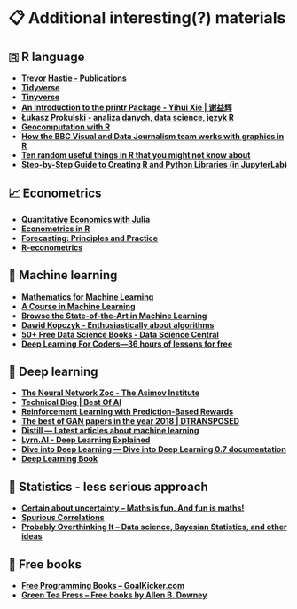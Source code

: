 # 📋 Additional interesting(?) materials 

## 🇷 R language
- **[Trevor Hastie - Publications](https://web.stanford.edu/~hastie/pub.htm)**
- **[Tidyverse](https://www.tidyverse.org/)**
- **[Tinyverse](http://www.tinyverse.org/)**
- **[An Introduction to the printr Package - Yihui Xie \| 谢益辉](https://yihui.name/printr/)**
- **[Łukasz Prokulski - analiza danych, data science, język R](https://blog.prokulski.science/)**
- **[Geocomputation with R](https://geocompr.robinlovelace.net/index.html)**
- **[How the BBC Visual and Data Journalism team works with graphics in R](https://medium.com/bbc-visual-and-data-journalism/how-the-bbc-visual-and-data-journalism-team-works-with-graphics-in-r-ed0b35693535)**
- **[Ten random useful things in R that you might not know about](https://towardsdatascience.com/ten-random-useful-things-in-r-that-you-might-not-know-about-54b2044a3868?fbclid=IwAR1r4kLfRX-OMNt59TfUSvJ-RZF57TB9Ohl1plEe6ruDJkRuyYBdoc6xROY)**
- **[Step-by-Step Guide to Creating R and Python Libraries (in JupyterLab)](https://towardsdatascience.com/step-by-step-guide-to-creating-r-and-python-libraries-e81bbea87911?fbclid=IwAR0Jn1CDrEGzBMqX2YOVL9Ec6muXQGXmwuBRLypU_-GDHCuH3sdbw5HIY5s)**

## :chart_with_upwards_trend: Econometrics
- **[Quantitative Economics with Julia](https://julia.quantecon.org/)**
- **[Econometrics in R](https://cran.r-project.org/doc/contrib/Farnsworth-EconometricsInR.pdf)**
- **[Forecasting: Principles and Practice](https://otexts.com/fpp2/)**
- **[R-econometrics](https://www.r-econometrics.com/)**

## 🤖 Machine learning
- **[Mathematics for Machine Learning](https://mml-book.github.io/)**
- **[A Course in Machine Learning](http://ciml.info/)**
- **[Browse the State-of-the-Art in Machine Learning](https://paperswithcode.com/sota)**
- **[Dawid Kopczyk - Enthusiastically about algorithms](http://dkopczyk.quantee.co.uk/)**
- **[50+ Free Data Science Books - Data Science Central](https://www.datasciencecentral.com/profiles/blogs/50-free-data-science-books?fbclid=IwAR2C5jVhRxlAPZuri3R0CTtnRG5VHgoaOibP0xbpZSYbJNz2BWN8PSzEHBg)**
- **[Deep Learning For Coders—36 hours of lessons for free](http://course18.fast.ai/ml.html)**

## 🔮 Deep learning
- **[The Neural Network Zoo - The Asimov Institute](https://www.asimovinstitute.org/neural-network-zoo/)**
- **[Technical Blog \| Best Of AI](https://www.sicara.ai/blog/best-of-ai)**
- **[Reinforcement Learning with Prediction-Based Rewards](https://blog.openai.com/reinforcement-learning-with-prediction-based-rewards/)**
- **[The best of GAN papers in the year 2018 \| DTRANSPOSED](https://dtransposed.github.io/blog/Best-of-GANs-2018-(Part-1-out-of-2).html?fbclid=IwAR3d8b1A02Wwm-dJF8ME6iEPdEoSW9_vdR1HvzkU8TFctCc-aeA1dDCjxAQ)**
- **[Distill — Latest articles about machine learning](https://distill.pub/)**
- **[Lyrn.AI - Deep Learning Explained](https://www.lyrn.ai/)**
- **[Dive into Deep Learning — Dive into Deep Learning 0.7 documentation](https://en.d2l.ai/)**
- **[Deep Learning Book](http://www.deeplearningbook.org/)**

## :game_die: Statistics - less serious approach
- **[Certain about uncertainty – Maths is fun. And fun is maths!](https://paularowinska.wordpress.com/)**
- **[Spurious Correlations](http://www.tylervigen.com/spurious-correlations)**
- **[Probably Overthinking It – Data science, Bayesian Statistics, and other ideas](https://www.allendowney.com/blog/)**

## :book: Free books
- **[Free Programming Books – GoalKicker.com](https://goalkicker.com/)**
- **[Green Tea Press – Free books by Allen B. Downey](https://greenteapress.com/wp/)**

